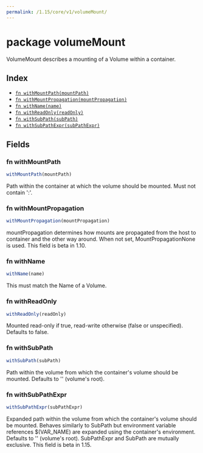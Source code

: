 ```yaml
---
permalink: /1.15/core/v1/volumeMount/
---
```


# package volumeMount

VolumeMount describes a mounting of a Volume within a container.

## Index

* [`fn withMountPath(mountPath)`](#fn-withmountpath)
* [`fn withMountPropagation(mountPropagation)`](#fn-withmountpropagation)
* [`fn withName(name)`](#fn-withname)
* [`fn withReadOnly(readOnly)`](#fn-withreadonly)
* [`fn withSubPath(subPath)`](#fn-withsubpath)
* [`fn withSubPathExpr(subPathExpr)`](#fn-withsubpathexpr)

## Fields

### fn withMountPath

```ts
withMountPath(mountPath)
```

Path within the container at which the volume should be mounted.  Must not contain ':'.

### fn withMountPropagation

```ts
withMountPropagation(mountPropagation)
```

mountPropagation determines how mounts are propagated from the host to container and the other way around. When not set, MountPropagationNone is used. This field is beta in 1.10.

### fn withName

```ts
withName(name)
```

This must match the Name of a Volume.

### fn withReadOnly

```ts
withReadOnly(readOnly)
```

Mounted read-only if true, read-write otherwise (false or unspecified). Defaults to false.

### fn withSubPath

```ts
withSubPath(subPath)
```

Path within the volume from which the container's volume should be mounted. Defaults to '' (volume's root).

### fn withSubPathExpr

```ts
withSubPathExpr(subPathExpr)
```

Expanded path within the volume from which the container's volume should be mounted. Behaves similarly to SubPath but environment variable references $(VAR_NAME) are expanded using the container's environment. Defaults to '' (volume's root). SubPathExpr and SubPath are mutually exclusive. This field is beta in 1.15.